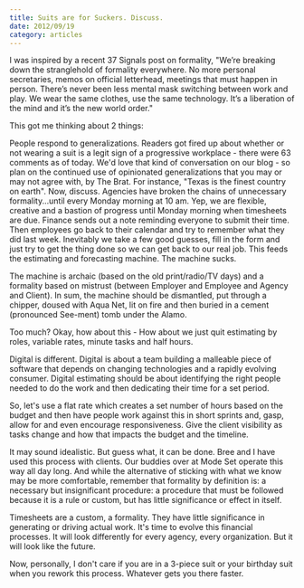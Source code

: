```yaml
---
title: Suits are for Suckers. Discuss. 
date: 2012/09/19
category: articles
---
```


I was inspired by a recent 37 Signals post on formality, "We’re breaking
down the stranglehold of formality everywhere. No more personal
secretaries, memos on official letterhead, meetings that must happen in
person. There’s never been less mental mask switching between work and
play. We wear the same clothes, use the same technology. It’s a
liberation of the mind and it’s the new world order."

This got me thinking about 2 things:

People respond to generalizations. Readers got fired up about whether or
not wearing a suit is a legit sign of a progressive workplace - there
were 63 comments as of today. We'd love that kind of conversation on our
blog - so plan on the continued use of opinionated generalizations that
you may or may not agree with, by The Brat. For instance, "Texas is the
finest country on earth". Now, discuss.
Agencies have broken the chains of unnecessary formality...until every
Monday morning at 10 am. Yep, we are flexible, creative and a bastion of
progress until Monday morning when timesheets are due.  Finance sends
out a note reminding everyone to submit their time. Then employees go
back to their calendar and try to remember what they did last week.
Inevitably we take a few good guesses, fill in the form and just try to
get the thing done so we can get back to our real job. 
This feeds the estimating and forecasting machine.  The machine sucks. 

The machine is archaic (based on the old print/radio/TV days) and a
formality based on mistrust (between Employer and Employee and Agency
and Client).  In sum, the machine should be dismantled, put through a
chipper, doused with Aqua Net, lit on fire and then buried in a cement
(pronounced See-ment) tomb under the Alamo.  

Too much? Okay, how about this - How about we just quit estimating by
roles, variable rates, minute tasks and half hours. 

Digital is different. Digital is about a team building a malleable piece
of software that depends on  changing technologies and a rapidly
evolving consumer. Digital estimating should be about identifying the
right people needed to do the work and then dedicating their time for a
set period.

So, let's use a flat rate which creates a set number of hours based on
the budget and then have people work against this in short sprints and,
gasp, allow for and even encourage responsiveness. Give the client
visibility as tasks change and how that impacts the budget and the
timeline.

It may sound idealistic. But guess what, it can be done. Bree and I have
used this process with clients. Our buddies over at Mode Set operate
this way all day long. And while the alternative of sticking with what
we know may be more comfortable, remember that formality by definition
is: a necessary but insignificant procedure: a procedure that must be
followed because it is a rule or custom, but has little significance or
effect in itself. 

Timesheets are a custom, a formality. They have little significance in
generating or driving actual work. It's time to evolve this financial
processes. It will look differently for every agency, every
organization. But it will look like the future.  

Now, personally, I don't care if you are in a 3-piece suit or your
birthday suit when you rework this process. Whatever gets you there
faster.
